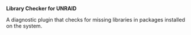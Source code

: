 **Library Checker for UNRAID**

A diagnostic plugin that checks for missing libraries in packages installed on the system.
